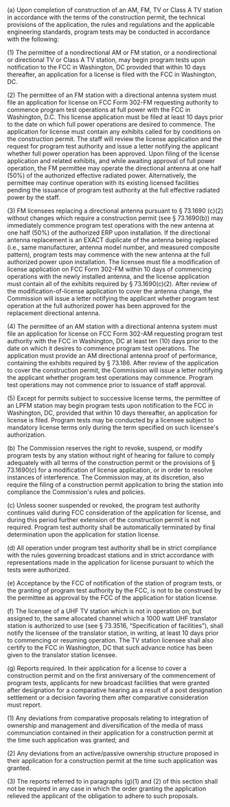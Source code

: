 (a) Upon completion of construction of an AM, FM, TV or Class A TV station in accordance with the terms of the construction permit, the technical provisions of the application, the rules and regulations and the applicable engineering standards, program tests may be conducted in accordance with the following:

(1) The permittee of a nondirectional AM or FM station, or a nondirectional or directional TV or Class A TV station, may begin program tests upon notification to the FCC in Washington, DC provided that within 10 days thereafter, an application for a license is filed with the FCC in Washington, DC.

(2) The permittee of an FM station with a directional antenna system must file an application for license on FCC Form 302-FM requesting authority to commence program test operations at full power with the FCC in Washington, D.C. This license application must be filed at least 10 days prior to the date on which full power operations are desired to commence. The application for license must contain any exhibits called for by conditions on the construction permit. The staff will review the license application and the request for program test authority and issue a letter notifying the applicant whether full power operation has been approved. Upon filing of the license application and related exhibits, and while awaiting approval of full power operation, the FM permittee may operate the directional antenna at one half (50%) of the authorized effective radiated power. Alternatively, the permittee may continue operation with its existing licensed facilities pending the issuance of program test authority at the full effective radiated power by the staff.

(3) FM licensees replacing a directional antenna pursuant to § 73.1690 (c)(2) without changes which require a construction permit (see § 73.1690(b)) may immediately commence program test operations with the new antenna at one half (50%) of the authorized ERP upon installation. If the directional antenna replacement is an EXACT duplicate of the antenna being replaced (i.e., same manufacturer, antenna model number, and measured composite pattern), program tests may commence with the new antenna at the full authorized power upon installation. The licensee must file a modification of license application on FCC Form 302-FM within 10 days of commencing operations with the newly installed antenna, and the license application must contain all of the exhibits required by § 73.1690(c)(2). After review of the modification-of-license application to cover the antenna change, the Commission will issue a letter notifying the applicant whether program test operation at the full authorized power has been approved for the replacement directional antenna.

(4) The permittee of an AM station with a directional antenna system must file an application for license on FCC Form 302-AM requesting program test authority with the FCC in Washington, DC at least ten (10) days prior to the date on which it desires to commence program test operations. The application must provide an AM directional antenna proof of performance, containing the exhibits required by § 73.186. After review of the application to cover the construction permit, the Commission will issue a letter notifying the applicant whether program test operations may commence. Program test operations may not commence prior to issuance of staff approval.

(5) Except for permits subject to successive license terms, the permittee of an LPFM station may begin program tests upon notification to the FCC in Washington, DC, provided that within 10 days thereafter, an application for license is filed. Program tests may be conducted by a licensee subject to mandatory license terms only during the term specified on such licensee's authorization.

(b) The Commission reserves the right to revoke, suspend, or modify program tests by any station without right of hearing for failure to comply adequately with all terms of the construction permit or the provisions of § 73.1690(c) for a modification of license application, or in order to resolve instances of interference. The Commission may, at its discretion, also require the filing of a construction permit application to bring the station into compliance the Commission's rules and policies.

(c) Unless sooner suspended or revoked, the program test authority continues valid during FCC consideration of the application for license, and during this period further extension of the construction permit is not required. Program test authority shall be automatically terminated by final determination upon the application for station license.

(d) All operation under program test authority shall be in strict compliance with the rules governing broadcast stations and in strict accordance with representations made in the application for license pursuant to which the tests were authorized.

(e) Acceptance by the FCC of notification of the station of program tests, or the granting of program test authority by the FCC, is not to be construed by the permittee as approval by the FCC of the application for station license.

(f) The licensee of a UHF TV station which is not in operation on, but assigned to, the same allocated channel which a 1000 watt UHF translator station is authorized to use (see § 73.3516, “Specification of facilities”), shall notify the licensee of the translator station, in writing, at least 10 days prior to commencing or resuming operation. The TV station licensee shall also certify to the FCC in Washington, DC that such advance notice has been given to the translator station licensee.

(g) Reports required. In their application for a license to cover a construction permit and on the first anniversary of the commencement of program tests, applicants for new broadcast facilities that were granted after designation for a comparative hearing as a result of a post designation settlement or a decision favoring them after comparative consideration must report.

(1) Any deviations from comparative proposals relating to integration of ownership and management and diversification of the media of mass communciation contained in their application for a construction permit at the time such application was granted; and

(2) Any deviations from an active/passive ownership structure proposed in their application for a construction permit at the time such application was granted.

(3) The reports referred to in paragraphs (g)(1) and (2) of this section shall not be required in any case in which the order granting the application relieved the applicant of the obligation to adhere to such proposals.

